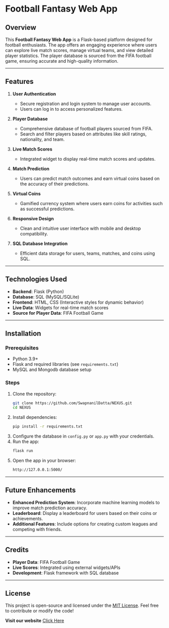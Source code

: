 # Football Fantasy Web App

## Overview
This **Football Fantasy Web App** is a Flask-based platform designed for football enthusiasts. The app offers an engaging experience where users can explore live match scores, manage virtual teams, and view detailed player statistics. The player database is sourced from the FIFA football game, ensuring accurate and high-quality information.

---

## Features
1. **User Authentication**
   - Secure registration and login system to manage user accounts.
   - Users can log in to access personalized features.

2. **Player Database**
   - Comprehensive database of football players sourced from FIFA.
   - Search and filter players based on attributes like skill ratings, nationality, and team.

3. **Live Match Scores**
   - Integrated widget to display real-time match scores and updates.

4. **Match Prediction**
   - Users can predict match outcomes and earn virtual coins based on the accuracy of their predictions.

5. **Virtual Coins**
   - Gamified currency system where users earn coins for activities such as successful predictions.

6. **Responsive Design**
   - Clean and intuitive user interface with mobile and desktop compatibility.

7. **SQL Database Integration**
   - Efficient data storage for users, teams, matches, and coins using SQL.

---

## Technologies Used
- **Backend**: Flask (Python)
- **Database**: SQL (MySQL/SQLite)
- **Frontend**: HTML, CSS (Interactive styles for dynamic behavior)
- **Live Data**: Widgets for real-time match scores
- **Source for Player Data**: FIFA Football Game

---

## Installation
### Prerequisites
- Python 3.9+
- Flask and required libraries (see `requirements.txt`)
- MySQL and Mongodb database setup

### Steps
1. Clone the repository:
   ```bash
   git clone https://github.com/SwapnanilDatta/NEXUS.git
   cd NEXUS
   ```
2. Install dependencies:
   ```bash
   pip install -r requirements.txt
   ```
3. Configure the database in `config.py` or `app.py` with your credentials.
4. Run the app:
   ```bash
   flask run
   ```
5. Open the app in your browser:
   ```bash
   http://127.0.0.1:5000/
   ```

---

## Future Enhancements
- **Enhanced Prediction System**: Incorporate machine learning models to improve match prediction accuracy.
- **Leaderboard**: Display a leaderboard for users based on their coins or achievements.
- **Additional Features**: Include options for creating custom leagues and competing with friends.

---

## Credits
- **Player Data**: FIFA Football Game
- **Live Scores**: Integrated using external widgets/APIs
- **Development**: Flask framework with SQL database

---

## License
This project is open-source and licensed under the [MIT License](LICENSE). Feel free to contribute or modify the code!

**Visit our website**
[Click Here](https://nexus-ayzn.onrender.com)
